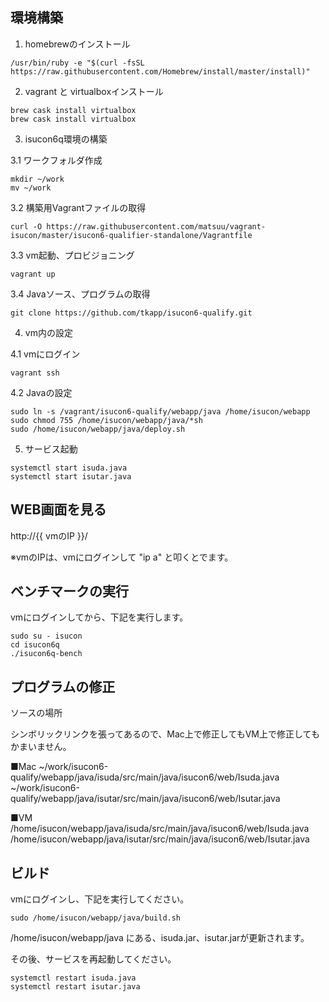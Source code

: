 
## 環境構築

1. homebrewのインストール

````
/usr/bin/ruby -e "$(curl -fsSL https://raw.githubusercontent.com/Homebrew/install/master/install)"
````

2. vagrant と virtualboxインストール

````
brew cask install virtualbox
brew cask install virtualbox
````


3. isucon6q環境の構築

3.1 ワークフォルダ作成
````
mkdir ~/work
mv ~/work
````

3.2 構築用Vagrantファイルの取得

````
curl -O https://raw.githubusercontent.com/matsuu/vagrant-isucon/master/isucon6-qualifier-standalone/Vagrantfile
````


3.3 vm起動、プロビジョニング
````
vagrant up
````


3.4 Javaソース、プログラムの取得

````
git clone https://github.com/tkapp/isucon6-qualify.git
````


4. vm内の設定

4.1 vmにログイン
````
vagrant ssh
````

4.2 Javaの設定
````
sudo ln -s /vagrant/isucon6-qualify/webapp/java /home/isucon/webapp
sudo chmod 755 /home/isucon/webapp/java/*sh
sudo /home/isucon/webapp/java/deploy.sh
````

5. サービス起動
````
systemctl start isuda.java
systemctl start isutar.java
````

## WEB画面を見る


http://{{ vmのIP }}/

※vmのIPは、vmにログインして "ip a" と叩くとでます。


## ベンチマークの実行

vmにログインしてから、下記を実行します。

````
sudo su - isucon
cd isucon6q
./isucon6q-bench
````

## プログラムの修正

ソースの場所

シンボリックリンクを張ってあるので、Mac上で修正してもVM上で修正してもかまいません。

■Mac
~/work/isucon6-qualify/webapp/java/isuda/src/main/java/isucon6/web/Isuda.java
~/work/isucon6-qualify/webapp/java/isutar/src/main/java/isucon6/web/Isutar.java

■VM
/home/isucon/webapp/java/isuda/src/main/java/isucon6/web/Isuda.java
/home/isucon/webapp/java/isutar/src/main/java/isucon6/web/Isutar.java


## ビルド

vmにログインし、下記を実行してください。

````
sudo /home/isucon/webapp/java/build.sh
````

/home/isucon/webapp/java にある、isuda.jar、isutar.jarが更新されます。

その後、サービスを再起動してください。

````
systemctl restart isuda.java
systemctl restart isutar.java
````
